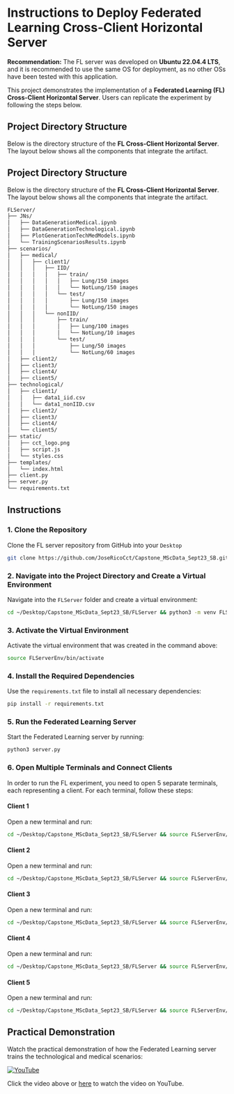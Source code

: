 # Instructions to Deploy Federated Learning Cross-Client Horizontal Server

**Recommendation:** The FL server was developed on **Ubuntu 22.04.4 LTS**, and it is recommended to use the same OS for deployment, as no other OSs have been tested with this application.

This project demonstrates the implementation of a **Federated Learning (FL) Cross-Client Horizontal Server**. Users can replicate the experiment by following the steps below.

## Project Directory Structure
Below is the directory structure of the **FL Cross-Client Horizontal Server**. The layout below shows all the components that integrate the artifact.

## Project Directory Structure
Below is the directory structure of the **FL Cross-Client Horizontal Server**. The layout below shows all the components that integrate the artifact.
```bash
FLServer/
├── JNs/
│   ├── DataGenerationMedical.ipynb
│   ├── DataGenerationTechnological.ipynb
│   ├── PlotGenerationTechMedModels.ipynb
│   └── TrainingScenariosResults.ipynb
├── scenarios/
│   ├── medical/
│   │   ├── client1/
│   │   │   ├── IID/
│   │   │   │   ├── train/
│   │   │   │   │   ├── Lung/150 images
│   │   │   │   │   └── NotLung/150 images
│   │   │   │   └── test/
│   │   │   │       ├── Lung/150 images
│   │   │   │       └── NotLung/150 images
│   │   │   └── nonIID/
│   │   │       ├── train/
│   │   │       │   ├── Lung/100 images
│   │   │       │   └── NotLung/10 images
│   │   │       └── test/
│   │   │           ├── Lung/50 images
│   │   │           └── NotLung/60 images
│   ├── client2/
│   ├── client3/
│   ├── client4/
│   ├── client5/
├── technological/
│   ├── client1/
│   │   ├── data1_iid.csv
│   │   └── data1_nonIID.csv
│   ├── client2/
│   ├── client3/
│   ├── client4/
│   └── client5/
├── static/
│   ├── cct_logo.png
│   ├── script.js
│   └── styles.css
├── templates/
│   └── index.html
├── client.py
├── server.py
└── requirements.txt
```
## Instructions

### 1. Clone the Repository

Clone the FL server repository from GitHub into your `Desktop`

```bash
git clone https://github.com/JoseRicoCct/Capstone_MScData_Sept23_SB.git
```

### 2. Navigate into the Project Directory and Create a Virtual Environment

Navigate into the `FLServer` folder and create a virtual environment:

```bash
cd ~/Desktop/Capstone_MScData_Sept23_SB/FLServer && python3 -m venv FLServerEnv
```

### 3. Activate the Virtual Environment

Activate the virtual environment that was created in the command above:
```bash
source FLServerEnv/bin/activate
```


### 4. Install the Required Dependencies

Use the `requirements.txt` file to install all necessary dependencies:

```bash
pip install -r requirements.txt
```


### 5. Run the Federated Learning Server

Start the Federated Learning server by running:
```bash
python3 server.py
```

### 6. Open Multiple Terminals and Connect Clients

In order to run the FL experiment, you need to open 5 separate terminals, each representing a client. For each terminal, follow these steps:

#### Client 1
Open a new terminal and run:
```bash
cd ~/Desktop/Capstone_MScData_Sept23_SB/FLServer && source FLServerEnv/bin/activate && python3 client.py client1 5001
```
#### Client 2
Open a new terminal and run:
```bash
cd ~/Desktop/Capstone_MScData_Sept23_SB/FLServer && source FLServerEnv/bin/activate && python3 client.py client2 5002
```
#### Client 3
Open a new terminal and run:
```bash
cd ~/Desktop/Capstone_MScData_Sept23_SB/FLServer && source FLServerEnv/bin/activate && python3 client.py client3 5003
```
#### Client 4
Open a new terminal and run:
```bash
cd ~/Desktop/Capstone_MScData_Sept23_SB/FLServer && source FLServerEnv/bin/activate && python3 client.py client4 5004
```
#### Client 5
Open a new terminal and run:
```bash
cd ~/Desktop/Capstone_MScData_Sept23_SB/FLServer && source FLServerEnv/bin/activate && python3 client.py client5 5005
```

## Practical Demonstration

Watch the practical demonstration of how the Federated Learning server trains the technological and medical scenarios:

[![YouTube](http://i.ytimg.com/vi/vErRPw0Rasw/hqdefault.jpg)](https://www.youtube.com/watch?v=vErRPw0Rasw)

Click the video above or [here](https://www.youtube.com/watch?v=vErRPw0Rasw) to watch the video on YouTube.


